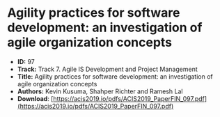 # Agility practices for software development: an investigation of agile organization concepts

- **ID:** 97
- **Track:** Track 7. Agile IS Development and Project Management
- **Title:** Agility practices for software development: an investigation of agile organization concepts
- **Authors:** Kevin Kusuma, Shahper Richter and Ramesh Lal
- **Download**: [https://acis2019.io/pdfs/ACIS2019_PaperFIN_097.pdf](https://acis2019.io/pdfs/ACIS2019_PaperFIN_097.pdf)